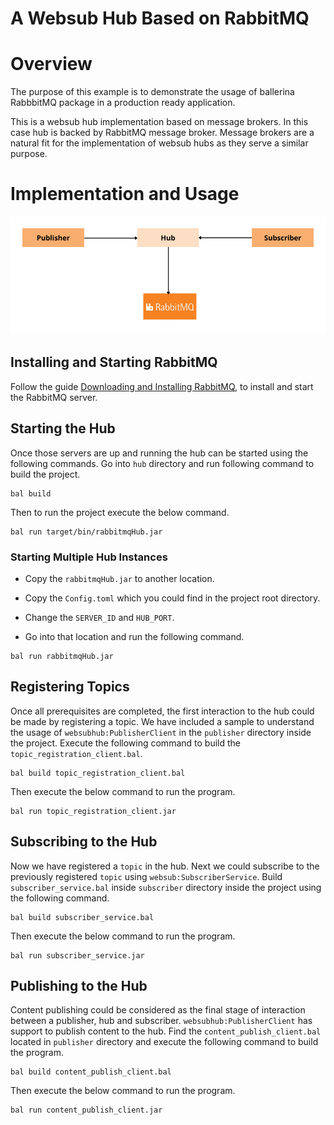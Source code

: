 # A Websub Hub Based on RabbitMQ

# Overview

The purpose of this example is to demonstrate the usage of ballerina RabbbitMQ package in a production ready application. 

This is a websub hub implementation based on message brokers. In this case hub is backed by RabbitMQ message broker. Message brokers are a natural fit for the implementation of websub hubs as they serve a similar purpose.

# Implementation and Usage

![hub](hub.png)

## Installing and Starting RabbitMQ

Follow the guide [Downloading and Installing RabbitMQ](https://www.rabbitmq.com/download.html), to install and start the RabbitMQ server.

## Starting the Hub
Once those servers are up and running the hub can be started using the following commands. Go into `hub` directory and run following command to build the project.
```shell
bal build 
```

Then to run the project execute the below command.
```shell
bal run target/bin/rabbitmqHub.jar
```

### Starting Multiple Hub Instances

* Copy the `rabbitmqHub.jar` to another location.

* Copy the `Config.toml` which you could find in the project root directory.

* Change the `SERVER_ID` and `HUB_PORT`.

* Go into that location and run the following command.
```shell
bal run rabbitmqHub.jar
```

## Registering Topics
Once all prerequisites are completed, the first interaction to the hub could be made by registering a topic. We have included a sample to understand the usage of `websubhub:PublisherClient` in the `publisher` directory inside the project. Execute the following command to build the `topic_registration_client.bal`.

```shell
bal build topic_registration_client.bal
```

Then execute the below command to run the program.

```shell
bal run topic_registration_client.jar
```

## Subscribing to the Hub
Now we have registered a `topic` in the hub. Next we could subscribe to the previously registered `topic` using `websub:SubscriberService`. Build `subscriber_service.bal` inside `subscriber` directory inside the project using the following command.

```shell
bal build subscriber_service.bal
```

Then execute the below command to run the program.

```shell
bal run subscriber_service.jar
```

## Publishing to the Hub
Content publishing could be considered as the final stage of interaction between a publisher, hub and subscriber. `websubhub:PublisherClient` has support to publish content to the hub. Find the `content_publish_client.bal` located in `publisher` directory and execute the following command to build the program.

```shell
bal build content_publish_client.bal
```

Then execute the below command to run the program.

```shell
bal run content_publish_client.jar
```
